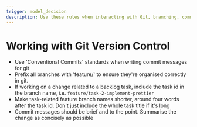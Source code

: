 ```yaml
---
trigger: model_decision
description: Use these rules when interacting with Git, branching, committing and opening PRs
---
```


# Working with Git Version Control

- Use 'Conventional Commits' standards when writing commit messages for git
- Prefix all branches with 'feature/' to ensure they're organised correctly in git.
- If working on a change related to a backlog task, include the task id in the branch name, i.e. `feature/task-2-implement-prettier`
- Make task-related feature branch names shorter, around four words after the task id. Don't just include the whole task title if it's long
- Commit messages should be brief and to the point. Summarise the change as concisely as possible